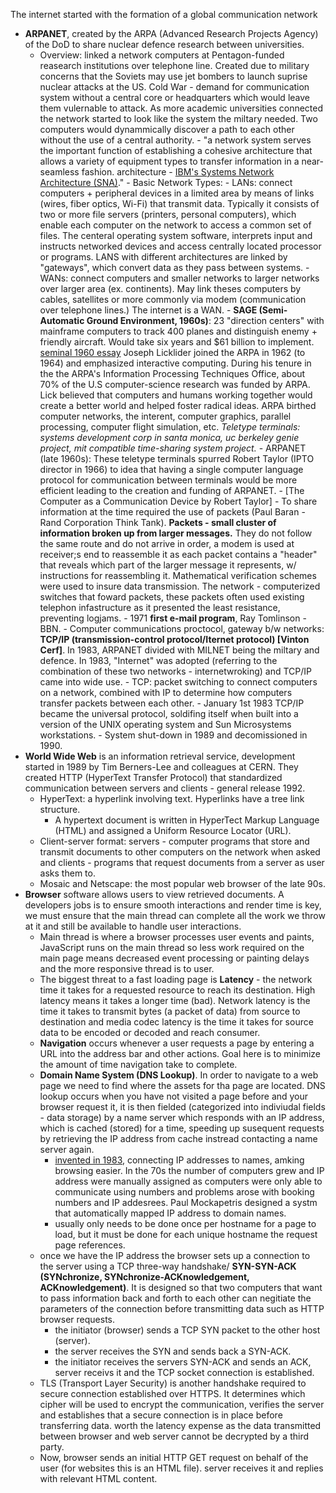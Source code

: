 The internet started with the formation of a global communication network

- **ARPANET**, created by the ARPA (Advanced Research Projects Agency) of the DoD to share nuclear defence research between universities.
  - Overview: linked a network computers at Pentagon-funded reasearch institutions over telephone line.
    Created due to military concerns that the Soviets may use jet bombers to launch suprise nuclear attacks at the US.
    Cold War - demand for communication system without a central core or headquarters which would leave them vulernable to attack.
    As more academic universities connected the network started to look like the system the miltary needed.
    Two computers would dynammically discover a path to each other without the use of a central authority. - "a network system serves the important function of establishing a cohesive architecture that allows a variety of equipment types to transfer information in a near-seamless fashion. architecture - [IBM's Systems Network Architecture (SNA)](https://www.ibm.com/docs/en/zos-basic-skills?topic=implementation-what-is-systems-network-architecture-sna)." - Basic Network Types: - LANs: connect computers + peripheral devices in a limited area by means of links (wires, fiber optics, Wi-Fi) that transmit data.
    Typically it consists of two or more file servers (printers, personal computers), which enable each computer on the network to access a common set of files.
    The centeral operating system software, interprets input and instructs networked devices and access centrally located processor or programs.
    LANS with different architectures are linked by "gateways", which convert data as they pass between systems. - WANs: connect computers and smaller networks to larger networks over larger area (ex. continents).
    May link theses computers by cables, satellites or more commonly via modem (communication over telephone lines.) The internet is a WAN. - **SAGE (Semi-Automatic Ground Environment, 1960s)**: 23 "direction centers" with mainframe computers to track 400 planes and distinguish enemy + friendly aircraft.
    Would take six years and $61 billion to implement. [seminal 1960 essay](https://www.merriam-webster.com/dictionary/seminal)
    Joseph Licklider joined the ARPA in 1962 (to 1964) and emphasized interactive computing.
    During his tenure in the the ARPA's Information Processing Techniques Office, about 70% of the U.S computer-science research was funded by ARPA.
    Lick believed that computers and humans working together would create a better world and helped foster radical ideas.
    ARPA birthed computer networks, the interent, computer graphics, parallel processing, computer flight simulation, etc.
    _Teletype terminals: systems development corp in santa monica, uc berkeley genie project, mit compatible time-sharing system project._ - ARPANET (late 1960s): These teletype terminals spurred Robert Taylor (IPTO director in 1966) to idea that having a single computer language protocol for communication between terminals would be more efficient leading to the creation and funding of ARPANET. - [The Computer as a Communication Device by Robert Taylor] - To share information at the time required the use of packets (Paul Baran - Rand Corporation Think Tank). **Packets - small cluster of information broken up from larger messages.** They do not follow the same route and do not arrive in order, a modem is used at receiver;s end to reassemble it as each packet contains a "header" that reveals which part of the larger message it represents, w/ instructions for reassembling it. Mathematical verification schemes were used to insure data transmission. The network - computerized switches that foward packets, these packets often used existing telephon infastructure as it presented the least resistance, preventing logjams. - 1971 **first e-mail program**, Ray Tomlinson - BBN. - Computer communications proctocol, gateway b/w networks: **TCP/IP (transmission-control protocol/Iternet protocol) [Vinton Cerf]**. In 1983, ARPANET divided with MILNET being the miltary and defence. In 1983, "Internet" was adopted (referring to the combination of these two networks - internetwroking) and TCP/IP came into wide use. - TCP: packet switching to connect computers on a network, combined with IP to determine how computers transfer packets between each other. - January 1st 1983 TCP/IP became the universal protocol, soldifing itself when built into a version of the UNIX operating system and Sun Microsystems workstations. - System shut-down in 1989 and decomissioned in 1990.
- **World Wide Web** is an information retrieval service, development started in 1989 by Tim Berners-Lee and colleagues at CERN. They created HTTP (HyperText Transfer Protocol) that standardized communication between servers and clients - general release 1992.
  - HyperText: a hyperlink involving text. Hyperlinks have a tree link structure.
    - A hypertext document is written in HyperTect Markup Language (HTML) and assigned a Uniform Resource Locator (URL).
  - Client-server format: servers - computer programs that store and transmit documents to other computers on the network when asked and clients - programs that request documents from a server as user asks them to.
  - Mosaic and Netscape: the most popular web browser of the late 90s.
- **Browser** software allows users to view retrieved documents. A developers jobs is to ensure smooth interactions and render time is key, we must ensure that the main thread can complete all the work we throw at it and still be available to handle user interactions.
  - Main thread is where a browser processes user events and paints, JavaScript runs on the main thread so less work required on the main page means decreased event processing or painting delays and the more responsive thread is to user.
  - The biggest threat to a fast loading page is **Latency** - the network time it takes for a requested resource to reach its destination. High latency means it takes a longer time (bad). Network latency is the time it takes to transmit bytes (a packet of data) from source to destination and media codec latency is the time it takes for source data to be encoded or decoded and reach consumer.
  - **Navigation** occurs whenever a user requests a page by entering a URL into the address bar and other actions. Goal here is to minimize the amount of time navigation take to complete.
  - **Domain Name System (DNS Lookup)**. In order to navigate to a web page we need to find where the assets for tha page are located. DNS lookup occurs when you have not visited a page before and your browser request it, it is then fielded (categorized into indiviudal fields - data storage) by a name server which responds with an IP address, which is cached (stored) for a time, speeding up susequent requests by retrieving the IP address from cache instread contacting a name server again.
    - [invented in 1983](https://runcloud.io/blog/what-is-dns), connecting IP addresses to names, amking browsing easier. In the 70s the number of computers grew and IP address were manually assigned as computers were only able to communicate using numbers and problems arose with booking numbers and IP addesrees. Paul Mockapetris designed a systm that automatically mapped IP address to domain names.
    - usually only needs to be done once per hostname for a page to load, but it must be done for each unique hostname the request page references.
  - once we have the IP address the browser sets up a connection to the server using a TCP three-way handshake/ **SYN-SYN-ACK (SYNchronize, SYNchronize-ACKnowledgement, ACKnowledgement)**. It is designed so that two computers that want to pass information back and forth to each other can negitiate the parameters of the connection before transmitting data such as HTTP browser requests.
    - the initiator (browser) sends a TCP SYN packet to the other host (server).
    - the server receives the SYN and sends back a SYN-ACK.
    - the initiator receives the servers SYN-ACK and sends an ACK, server receivs it and the TCP socket connection is established.
  - TLS (Transport Layer Security) is another handshake required to secure connection established over HTTPS. It determines which cipher will be used to encrypt the communication, verifies the server and establishes that a secure connection is in place before transferring data. worth the latency expense as the data transmitted between browser and web server cannot be decrypted by a third party.
  - Now, browser sends an initial HTTP GET request on behalf of the user (for websites this is an HTML file). server receives it and replies with relevant HTML content.
